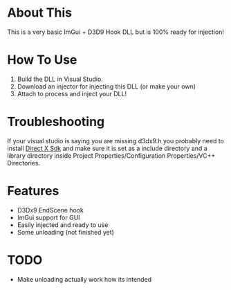 # About This
This is a very basic ImGui + D3D9 Hook DLL but is 100% ready for injection!

# How To Use
1. Build the DLL in Visual Studio.
2. Download an injector for injecting this DLL (or make your own)
3. Attach to process and inject your DLL!

# Troubleshooting
If your visual studio is saying you are missing d3dx9.h you probably need to install [Direct X Sdk](https://www.microsoft.com/en-us/download/details.aspx?id=6812) and make sure it is set as a include directory and a library directory inside Project Properties/Configuration Properties/VC++ Directories.

# Features
- D3Dx9 EndScene hook
- ImGui support for GUI
- Easily injected and ready to use
- Some unloading (not finished yet)

# TODO
- Make unloading actually work how its intended